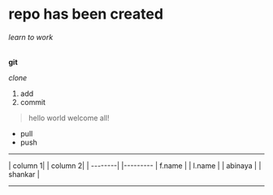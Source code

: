 # repo has been created

###### learn to work

**git**

*clone*

1. add
2. commit

> hello world
> welcome all!

- pull
- push


---

| column 1| | column 2|
| --------| |---------
| f.name  | | l.name  |
| abinaya | | shankar |

---

